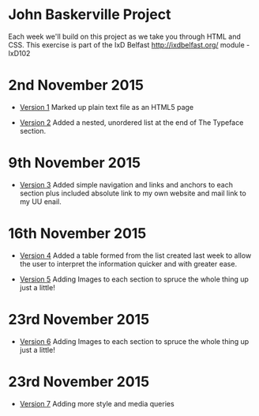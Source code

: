 John Baskerville Project
========================

Each week we'll build on this project as we take you through HTML and CSS.  This exercise is part of the IxD Belfast <hef>http://ixdbelfast.org/</hef> module - IxD102

2nd November 2015
=================

+ [Version 1](https://barryrooney.github.io/john-baskerville/version-1.html) Marked up plain text file as an HTML5 page

+ [Version 2](https://barryrooney.github.io/john-baskerville/version-2.html) Added a nested, unordered list at the end of The Typeface section.

9th November 2015
=================

+ [Version 3](https://barryrooney.github.io/john-baskerville/version-3.html) Added simple navigation and links and anchors to each section plus included absolute link to my own website and mail link to my UU enail.

16th November 2015
=================

+ [Version 4](https://barryrooney.github.io/john-baskerville/version-4.html) Added a table formed from the list created last week to allow the user to interpret the information quicker and with greater ease.

+ [Version 5](https://barryrooney.github.io/john-baskerville/version-5.html) Adding Images to each section to spruce the whole thing up just a little!


23rd November 2015
=================

+ [Version 6](https://barryrooney.github.io/john-baskerville/version-6.html) Adding Images to each section to spruce the whole thing up just a little!

23rd November 2015
=================

+ [Version 7](https://barryrooney.github.io/john-baskerville/version-7.html) Adding more style and media queries


